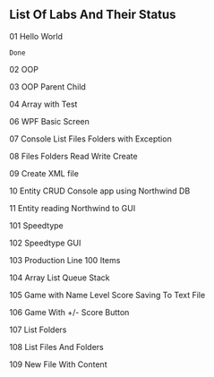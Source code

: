 ## List Of Labs And Their Status
 
01 Hello World
 
    Done
 
02 OOP

03 OOP Parent Child

04 Array with Test

06 WPF Basic Screen

07 Console List Files Folders with Exception

08 Files Folders Read Write Create

09 Create XML file

10 Entity CRUD Console app using Northwind DB

11 Entity reading Northwind to GUI

101 Speedtype

102 Speedtype GUI

103 Production Line 100 Items

104 Array List Queue Stack

105 Game with Name Level Score Saving To Text File

106 Game With +/- Score Button

107 List Folders

108 List Files And Folders

109 New File With Content